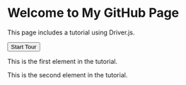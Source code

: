 <!DOCTYPE html>
<html lang="en">
<head>
  <meta charset="UTF-8">
  <meta name="viewport" content="width=device-width, initial-scale=1.0">
  <link rel="stylesheet" href="https://cdnjs.cloudflare.com/ajax/libs/driver.js/0.9.8/driver.min.css">
  <script src="https://cdnjs.cloudflare.com/ajax/libs/driver.js/0.9.8/driver.min.js"></script>
  <title>My GitHub Pages with Driver.js</title>
</head>
<body>

# Welcome to My GitHub Page

This page includes a tutorial using Driver.js.

<button id="start-tour">Start Tour</button>

<div id="element1">
  <p>This is the first element in the tutorial.</p>
</div>

<div id="element2">
  <p>This is the second element in the tutorial.</p>
</div>

<script>
  document.getElementById('start-tour').addEventListener('click', function() {
    const driver = new Driver();
    driver.defineSteps([
      {
        element: '#element1',
        popover: {
          title: 'Step 1',
          description: 'This is the first step.',
        }
      },
      {
        element: '#element2',
        popover: {
          title: 'Step 2',
          description: 'This is the second step.',
        }
      }
    ]);
    driver.start();
  });
</script>

</body>
</html>
